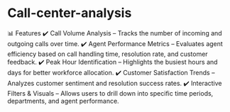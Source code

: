 # Call-center-analysis
📊 Features
✔️ Call Volume Analysis – Tracks the number of incoming and outgoing calls over time.
✔️ Agent Performance Metrics – Evaluates agent efficiency based on call handling time, resolution rate, and customer feedback.
✔️ Peak Hour Identification – Highlights the busiest hours and days for better workforce allocation.
✔️ Customer Satisfaction Trends – Analyzes customer sentiment and resolution success rates.
✔️ Interactive Filters & Visuals – Allows users to drill down into specific time periods, departments, and agent performance.
